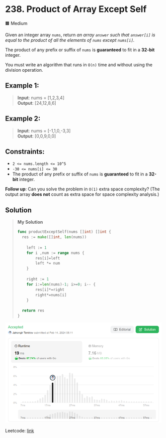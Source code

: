 # 238. Product of Array Except Self
🟧 Medium

Given an integer array `nums`, return *an array `answer` such that `answer[i]` is equal to the product of all the elements of `nums` except `nums[i]`.*

The product of any prefix or suffix of `nums` is **guaranteed** to fit in a **32-bit** integer.

You must write an algorithm that runs in `O(n)` time and without using the division operation.

## Example 1:
> **Input**: nums = [1,2,3,4] \
> **Output**: [24,12,8,6]

## Example 2:
> **Input**: nums = [-1,1,0,-3,3] \
> **Output**: [0,0,9,0,0]

## Constraints:
* `2 <= nums.length <= 10^5`
* `-30 <= nums[i] <= 30`
* The product of any prefix or suffix of `nums` is **guaranteed** to fit in a **32-bit** integer.
 

**Follow up**: Can you solve the problem in `O(1)` extra space complexity? (The output array **does not** count as extra space for space complexity analysis.)

## Solution
> **My Solution**
> ```go
> func productExceptSelf(nums []int) []int {
> 	res := make([]int, len(nums))
> 
>     left := 1
>     for i ,num := range nums {
>         res[i]=left
>         left *= num
>     }
>     
>     right := 1
>     for i:=len(nums)-1; i>=0; i-- {
>         res[i]*=right
>         right*=nums[i]
>     }
> 
> 	return res
> }
> ```

![result](238.png)

Leetcode: [link](https://leetcode.com/problems/product-of-array-except-self/description/)